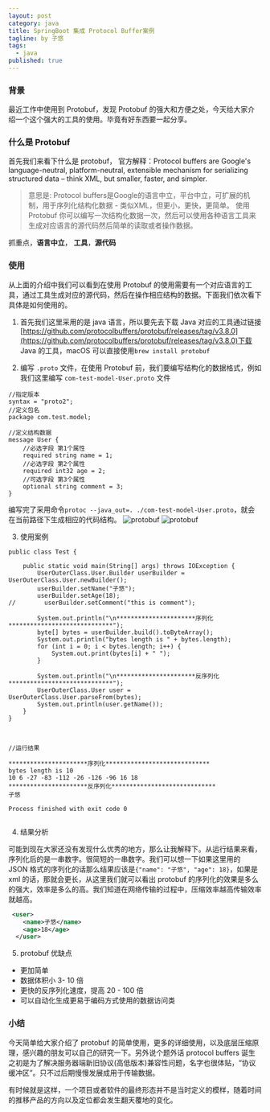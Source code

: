 ```yaml
---
layout: post
category: java
title: SpringBoot 集成 Protocol Buffer案例
tagline: by 子悠
tags: 
  - java
published: true
---
```


### 背景
最近工作中使用到 Protobuf，发现 Protobuf 的强大和方便之处，今天给大家介绍一个这个强大的工具的使用。毕竟有好东西要一起分享。
<!--more-->

### 什么是 Protobuf
首先我们来看下什么是 protobuf，
官方解释：Protocol buffers are Google's language-neutral, platform-neutral, extensible mechanism for serializing structured data – think XML, but smaller, faster, and simpler.
> 意思是: Protocol buffers是Google的语言中立，平台中立，可扩展的机制，用于序列化结构化数据 - 类似XML，但更小，更快，更简单。
> 使用 Protobuf 你可以编写一次结构化数据一次，然后可以使用各种语言工具来生成对应语言的源代码然后简单的读取或者操作数据。

抓重点，**语言中立**， **工具**，**源代码**

### 使用
从上面的介绍中我们可以看到在使用 Protobuf 的使用需要有一个对应语言的工具，通过工具生成对应的源代码，然后在操作相应结构的数据。下面我们依次看下具体是如何使用的。
1. 首先我们这里采用的是 java 语言，所以要先去下载 Java 对应的工具通过链接[https://github.com/protocolbuffers/protobuf/releases/tag/v3.8.0](https://github.com/protocolbuffers/protobuf/releases/tag/v3.8.0)下载 Java 的工具，macOS 可以直接使用`brew install protobuf`

2. 编写 `.proto` 文件，在使用 Protobuf 前，我们要编写结构化的数据格式，例如我们这里编写 `com-test-model-User.proto` 文件

```
//指定版本
syntax = "proto2";
//定义包名
package com.test.model;

//定义结构数据
message User {
    //必选字段 第1个属性
    required string name = 1;
    //必选字段 第2个属性
    required int32 age = 2;
    //可选字段 第3个属性
    optional string comment = 3;
}

```
编写完了采用命令`protoc --java_out=. ./com-test-model-User.proto`，就会在当前路径下生成相应的代码结构。
![protobuf](http://www.justdojava.com/assets/images/2019/java/image_ziyou/protobuf1.jpg)
![protobuf](http://127.0.0.1:4000/assets/images/2019/java/image_ziyou/protobuf1.jpg)

3. 使用案例

```
public class Test {

    public static void main(String[] args) throws IOException {
        UserOuterClass.User.Builder userBuilder = UserOuterClass.User.newBuilder();
        userBuilder.setName("子悠");
        userBuilder.setAge(18);
//        userBuilder.setComment("this is comment");

        System.out.println("\n**********************序列化*****************************");
        byte[] bytes = userBuilder.build().toByteArray();
        System.out.println("bytes length is " + bytes.length);
        for (int i = 0; i < bytes.length; i++) {
            System.out.print(bytes[i] + " ");
        }

        System.out.println("\n**********************反序列化*****************************");
        UserOuterClass.User user = UserOuterClass.User.parseFrom(bytes);
        System.out.println(user.getName());
    }
}



//运行结果

**********************序列化*****************************
bytes length is 10
10 6 -27 -83 -112 -26 -126 -96 16 18 
**********************反序列化*****************************
子悠

Process finished with exit code 0


```

4. 结果分析

可能到现在大家还没有发现什么优秀的地方，那么让我解释下。从运行结果来看，序列化后的是一串数字。很简短的一串数字。我们可以想一下如果这里用的 JSON 格式的序列化的话那么结果应该是`{"name": "子悠", "age": 18}`，如果是 xml 的话，那就会更长，从这里我们就可以看出 protobuf 的序列化的效果是多么的强大，效率是多么的高。我们知道在网络传输的过程中，压缩效率越高传输效率就越高。

```xml
 <user>
    <name>子悠</name>
    <age>18</age>
  </user>
```

5. protobuf 优缺点

- 更加简单
- 数据体积小 3- 10 倍
- 更快的反序列化速度，提高 20 - 100 倍
- 可以自动化生成更易于编码方式使用的数据访问类


### 小结

今天简单给大家介绍了 protobuf 的简单使用，更多的详细使用，以及底层压缩原理，感兴趣的朋友可以自己的研究一下。另外说个题外话 protocol buffers 诞生之初是为了解决服务器端新旧协议(高低版本)兼容性问题，名字也很体贴，“协议缓冲区”。只不过后期慢慢发展成用于传输数据。

有时候就是这样，一个项目或者软件的最终形态并不是当时定义的模样，随着时间的推移产品的方向以及定位都会发生翻天覆地的变化。

